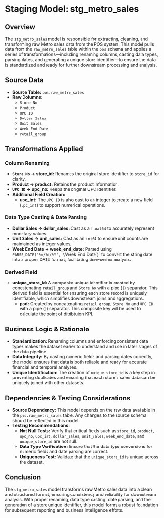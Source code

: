 # Staging Model: stg_metro_sales

## Overview
The `stg_metro_sales` model is responsible for extracting, cleaning, and transforming raw Metro sales data from the POS system. This model pulls data from the `raw_metro_sales` table within the `pos` schema and applies a series of transformations—including renaming columns, casting data types, parsing dates, and generating a unique store identifier—to ensure the data is standardized and ready for further downstream processing and analysis.

## Source Data
- **Source Table:** `pos.raw_metro_sales`
- **Raw Columns:**
  - `Store No`
  - `Product`
  - `UPC ID`
  - `Dollar Sales`
  - `Unit Sales`
  - `Week End Date`
  - `retail_group`

## Transformations Applied
### Column Renaming
- **`Store No` → store_id:**
  Renames the original store identifier to `store_id` for clarity.
- **Product → product:**
  Retains the product information.
- **`UPC ID` → upc_no:**
  Keeps the original UPC identifier.
- **Additional Field Creation:**
  - **upc_int:**
    The `UPC ID` is also cast to an integer to create a new field (`upc_int`) to support numerical operations.

### Data Type Casting & Date Parsing
- **Dollar Sales → dollar_sales:**
  Cast as a `float64` to accurately represent monetary values.
- **Unit Sales → unit_sales:**
  Cast as an `int64` to ensure unit counts are maintained as integer values.
- **Week End Date → week_end_date:**
  Parsed using `PARSE_DATE('%m/%d/%Y', \`Week End Date\`)` to convert the string date into a proper DATE format, facilitating time-series analysis.

### Derived Field
- **unique_store_id:**
  A composite unique identifier is created by concatenating `retail_group` and `Store No` with a pipe (`|`) separator. This derived field is essential for ensuring each store record is uniquely identifiable, which simplifies downstream joins and aggregations.
  - **pod:**
  Created by concatenating `retail_group`, `Store No` and `UPC ID` with a pipe (`|`) separator. This composite key will be used to calculate the point of ditribtuion KPI.


## Business Logic & Rationale
- **Standardization:**
  Renaming columns and enforcing consistent data types makes the dataset easier to understand and use in later stages of the data pipeline.
- **Data Integrity:**
  By casting numeric fields and parsing dates correctly, the model ensures that data is both reliable and ready for accurate financial and temporal analyses.
- **Unique Identification:**
  The creation of `unique_store_id` is a key step in preventing duplicates and ensuring that each store's sales data can be uniquely joined with other datasets.

## Dependencies & Testing Considerations
- **Source Dependency:**
  This model depends on the raw data available in the `pos.raw_metro_sales` table. Any changes to the source schema should be reflected in this model.
- **Testing Recommendations:**
  - **Not Null Tests:** Verify that critical fields such as `store_id`, `product`, `upc_no`, `upc_int`, `dollar_sales`, `unit_sales`, `week_end_date`, and `unique_store_id` are not null.
  - **Data Type Verification:** Ensure that the data type conversions for numeric fields and date parsing are correct.
  - **Uniqueness Test:** Validate that the `unique_store_id` is unique across the dataset.

## Conclusion
The `stg_metro_sales` model transforms raw Metro sales data into a clean and structured format, ensuring consistency and reliability for downstream analysis. With proper renaming, data type casting, date parsing, and the generation of a store unique identifier, this model forms a robust foundation for subsequent reporting and business intelligence efforts.
